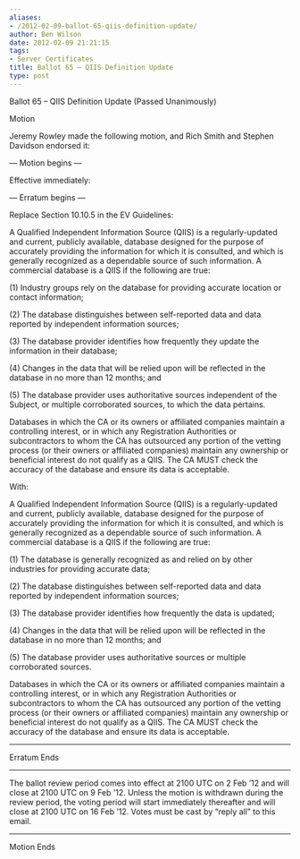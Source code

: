 ```yaml
---
aliases:
- /2012-02-09-ballot-65-qiis-definition-update/
author: Ben Wilson
date: 2012-02-09 21:21:15
tags:
- Server Certificates
title: Ballot 65 – QIIS Definition Update
type: post
---
```


Ballot 65 – QIIS Definition Update (Passed Unanimously)

Motion

Jeremy Rowley made the following motion, and Rich Smith and Stephen Davidson endorsed it:

— Motion begins —

Effective immediately:

— Erratum begins —

Replace Section 10.10.5 in the EV Guidelines:

A Qualified Independent Information Source (QIIS) is a regularly-updated and current, publicly available, database designed for the purpose of accurately providing the information for which it is consulted, and which is generally recognized as a dependable source of such information. A commercial database is a QIIS if the following are true:

(1) Industry groups rely on the database for providing accurate location or contact information;

(2) The database distinguishes between self-reported data and data reported by independent information sources;

(3) The database provider identifies how frequently they update the information in their database;

(4) Changes in the data that will be relied upon will be reflected in the database in no more than 12 months; and

(5) The database provider uses authoritative sources independent of the Subject, or multiple corroborated sources, to which the data pertains.

Databases in which the CA or its owners or affiliated companies maintain a controlling interest, or in which any Registration Authorities or subcontractors to whom the CA has outsourced any portion of the vetting process (or their owners or affiliated companies) maintain any ownership or beneficial interest do not qualify as a QIIS. The CA MUST check the accuracy of the database and ensure its data is acceptable.

With:

A Qualified Independent Information Source (QIIS) is a regularly-updated and current, publicly available, database designed for the purpose of accurately providing the information for which it is consulted, and which is generally recognized as a dependable source of such information. A commercial database is a QIIS if the following are true:

(1) The database is generally recognized as and relied on by other industries for providing accurate data;

(2) The database distinguishes between self-reported data and data reported by independent information sources;

(3) The database provider identifies how frequently the data is updated;

(4) Changes in the data that will be relied upon will be reflected in the database in no more than 12 months; and

(5) The database provider uses authoritative sources or multiple corroborated sources.

Databases in which the CA or its owners or affiliated companies maintain a controlling interest, or in which any Registration Authorities or subcontractors to whom the CA has outsourced any portion of the vetting process (or their owners or affiliated companies) maintain any ownership or beneficial interest do not qualify as a QIIS. The CA MUST check the accuracy of the database and ensure its data is acceptable.

______________________________________________________________________

Erratum Ends

______________________________________________________________________

The ballot review period comes into effect at 2100 UTC on 2 Feb ’12 and will close at 2100 UTC on 9 Feb ’12. Unless the motion is withdrawn during the review period, the voting period will start immediately thereafter and will close at 2100 UTC on 16 Feb ’12. Votes must be cast by “reply all” to this email.

______________________________________________________________________

Motion Ends